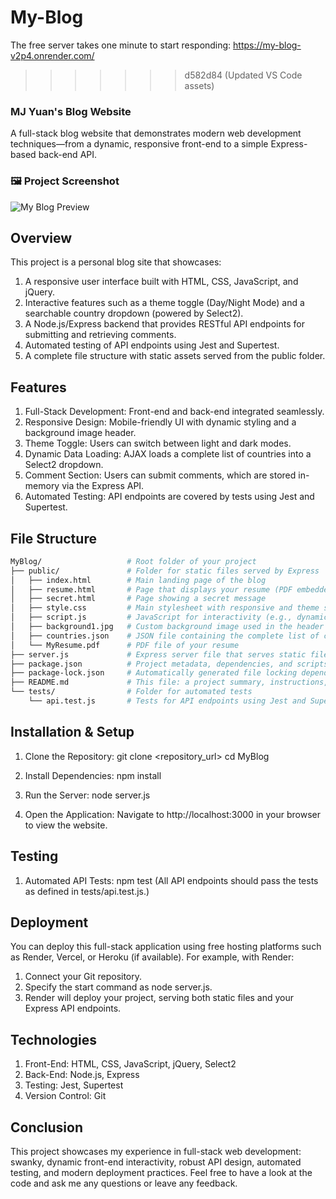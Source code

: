 # My-Blog
The free server takes one minute to start responding:
https://my-blog-v2p4.onrender.com/

>>>>>>> d582d84 (Updated VS Code assets)
### MJ Yuan's Blog Website

A full-stack blog website that demonstrates modern web development techniques—from a dynamic, responsive front-end to a simple Express-based back-end API.

### 🖼 Project Screenshot  

![My Blog Preview](./public/blog-screenshot.jpg)

## Overview
This project is a personal blog site that showcases:

1. A responsive user interface built with HTML, CSS, JavaScript, and jQuery.
2. Interactive features such as a theme toggle (Day/Night Mode) and a searchable country dropdown (powered by Select2).
3. A Node.js/Express backend that provides RESTful API endpoints for submitting and retrieving comments.
4. Automated testing of API endpoints using Jest and Supertest.
5. A complete file structure with static assets served from the public folder.

## Features
1. Full-Stack Development: Front-end and back-end integrated seamlessly.
2. Responsive Design: Mobile-friendly UI with dynamic styling and a background image header.
3. Theme Toggle: Users can switch between light and dark modes.
4. Dynamic Data Loading: AJAX loads a complete list of countries into a Select2 dropdown.
5. Comment Section: Users can submit comments, which are stored in-memory via the Express API.
6. Automated Testing: API endpoints are covered by tests using Jest and Supertest.

## File Structure
```bash
MyBlog/                   # Root folder of your project
├── public/               # Folder for static files served by Express
│   ├── index.html        # Main landing page of the blog
│   ├── resume.html       # Page that displays your resume (PDF embedded)
│   ├── secret.html       # Page showing a secret message
│   ├── style.css         # Main stylesheet with responsive and theme styles
│   ├── script.js         # JavaScript for interactivity (e.g., dynamic country dropdown, theme toggle)
│   ├── background1.jpg   # Custom background image used in the header
│   ├── countries.json    # JSON file containing the complete list of countries
│   └── MyResume.pdf      # PDF file of your resume
├── server.js             # Express server file that serves static files and provides API endpoints
├── package.json          # Project metadata, dependencies, and scripts
├── package-lock.json     # Automatically generated file locking dependency versions
├── README.md             # This file: a project summary, instructions, and overview
└── tests/                # Folder for automated tests
    └── api.test.js       # Tests for API endpoints using Jest and Supertest
```

## Installation & Setup
1. Clone the Repository: 
git clone <repository_url>
cd MyBlog

2. Install Dependencies:
npm install

3. Run the Server:
node server.js

4. Open the Application:
Navigate to http://localhost:3000 in your browser to view the website.

## Testing
1. Automated API Tests:
npm test
(All API endpoints should pass the tests as defined in tests/api.test.js.)


## Deployment
You can deploy this full-stack application using free hosting platforms such as Render, Vercel, or Heroku (if available). For example, with Render:
1. Connect your Git repository.
2. Specify the start command as node server.js.
3. Render will deploy your project, serving both static files and your Express API endpoints.

## Technologies
1. Front-End: HTML, CSS, JavaScript, jQuery, Select2
2. Back-End: Node.js, Express
3. Testing: Jest, Supertest
4. Version Control: Git

## Conclusion
This project showcases my experience in full-stack web development: swanky, dynamic front-end interactivity, robust API design, automated testing, and modern deployment practices. Feel free to have a look at the code and ask me any questions or leave any feedback.
